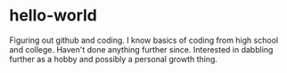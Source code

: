 # hello-world
Figuring out github and coding.
I know basics of coding from high school and college.
Haven't done anything further since.
Interested in dabbling further as a hobby and possibly a personal growth thing.
